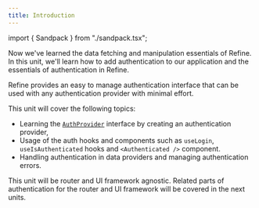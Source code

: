 ```yaml
---
title: Introduction
---
```


import { Sandpack } from "./sandpack.tsx";

<Sandpack>

Now we've learned the data fetching and manipulation essentials of Refine. In this unit, we'll learn how to add authentication to our application and the essentials of authentication in Refine.

Refine provides an easy to manage authentication interface that can be used with any authentication provider with minimal effort.

This unit will cover the following topics:

- Learning the [`AuthProvider`](/docs/authentication/auth-provider) interface by creating an authentication provider,
- Usage of the auth hooks and components such as `useLogin`, `useIsAuthenticated` hooks and `<Authenticated />` component.
- Handling authentication in data providers and managing authentication errors.

This unit will be router and UI framework agnostic. Related parts of authentication for the router and UI framework will be covered in the next units.

</Sandpack>
